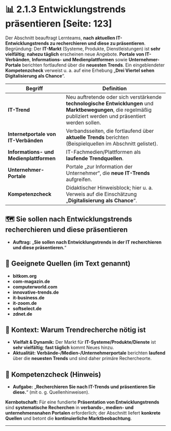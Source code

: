 # 📊 2.1.3 Entwicklungstrends präsentieren [Seite: 123]

Der Abschnitt beauftragt Lernteams, **nach aktuellen IT-Entwicklungstrends zu recherchieren und diese zu präsentieren**. Begründung: Der **IT-Markt** (Systeme, Produkte, Dienstleistungen) ist **sehr vielfältig**; **nahezu täglich** erscheinen neue Angebote. **Portale von IT-Verbänden**, **Informations- und Medienplattformen** sowie **Unternehmer-Portale** berichten fortlaufend über die **neuesten Trends**. Ein eingeblendeter **Kompetenzcheck** verweist u. a. auf eine Erhebung „**Drei Viertel sehen Digitalisierung als Chance**“.

| Begriff                                 | Definition                                                                                                                                                        |
| --------------------------------------- | ----------------------------------------------------------------------------------------------------------------------------------------------------------------- |
| **IT-Trend**                            | Neu auftretende oder sich verstärkende **technologische Entwicklungen** und **Marktbewegungen**, die regelmäßig publiziert werden und präsentiert werden sollen.  |
| **Internetportale von IT-Verbänden**    | Verbandsseiten, die fortlaufend über **aktuelle Trends** berichten (Beispielquellen im Abschnitt gelistet).                                                       |
| **Informations- und Medienplattformen** | IT-Fachmedien/Plattformen als **laufende Trendquellen**.                                                                                                          |
| **Unternehmer-Portale**                 | Portale „zur Information der Unternehmer“, die **neue IT-Trends** aufgreifen.                                                                                     |
| **Kompetenzcheck**                      | Didaktischer Hinweisblock; hier u. a. Verweis auf die Einschätzung „**Digitalisierung als Chance**“.                                                              |

## 🗺️ Sie sollen nach Entwicklungstrends recherchieren und diese präsentieren

* **Auftrag:** „**Sie sollen nach Entwicklungstrends in der IT recherchieren und diese präsentieren.**“ 

## 🔎 Geeignete Quellen (im Text genannt)

* **bitkom.org**
* **com-magazin.de**
* **computerworld.com**
* **innovative-trends.de**
* **it-business.de**
* **it-zoom.de**
* **softselect.de**
* **zdnet.de** 

## 🧭 Kontext: Warum Trendrecherche nötig ist

* **Vielfalt & Dynamik:** Der Markt für **IT-Systeme/Produkte/Dienste** ist **sehr vielfältig**; **fast täglich** kommt Neues hinzu. 
* **Aktualität:** **Verbände-/Medien-/Unternehmerportale** berichten **laufend** über die **neuesten Trends** und sind daher primäre Rechercheorte. 

## 🧪 Kompetenzcheck (Hinweis)

* **Aufgabe:** „**Recherchieren Sie nach IT-Trends und präsentieren Sie diese.**“ (mit o. g. Quellenhinweisen). 

**Kernbotschaft:** Für eine fundierte **Präsentation von Entwicklungstrends** sind **systematische Recherchen** in **verbands-, medien- und unternehmensnahen Portalen** erforderlich; der Abschnitt liefert **konkrete Quellen** und betont die **kontinuierliche Marktbeobachtung**.


---

